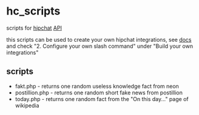 # hc_scripts
scripts for [hipchat](https://www.hipchat.com/) [API](https://www.hipchat.com/docs/apiv2)

this scripts can be used to create your own hipchat integrations, see [docs](https://www.hipchat.com/docs/apiv2)
and check "2. Configure your own slash command" under "Build your own integrations"

## scripts
- fakt.php - returns one random useless knowledge fact from neon
- postillion.php - returns one random short fake news from postillion
- today.php -   returns one random fact from the "On this day..." page of wikipedia
